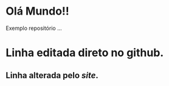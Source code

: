 # Olá Mundo!!
 Exemplo repositório
 ...
 # Linha editada direto no github.
 ## Linha **alterada** pelo *site*.
